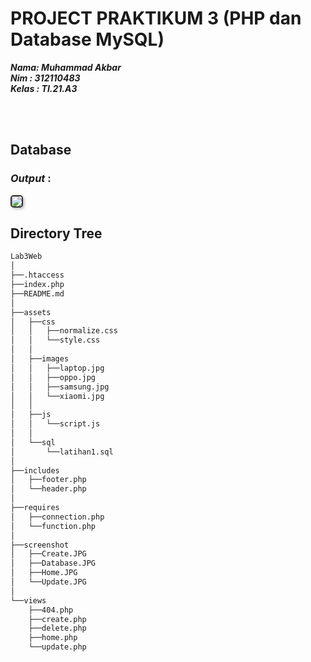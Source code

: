 # PROJECT PRAKTIKUM 3 (PHP dan Database MySQL)

**_Nama: Muhammad Akbar_** <br/>
**_Nim : 312110483_** <br/>
**_Kelas : TI.21.A3_** <br/>

<br/><br/>

## **Database**

### _Output_ :
<img src="screenshot/Database.JPG" style="border: 2px solid #333; border-radius: 5px; box-shadow: 2px 2px 4px #00000040">



<br/>

## **Directory Tree**
```bash
Lab3Web
│ 
├──.htaccess
├──index.php
├──README.md
│
├──assets
│   ├──css
│   │   ├──normalize.css
│   │   └──style.css
│   │
│   ├──images
│   │   ├──laptop.jpg
│   │   ├──oppo.jpg
│   │   ├──samsung.jpg
│   │   └──xiaomi.jpg
│   │
│   ├──js
│   │   └──script.js
│   │
│   └──sql
│       └──latihan1.sql
│
├──includes
│   ├──footer.php
│   └──header.php
│
├──requires
│   ├──connection.php
│   └──function.php
│
├──screenshot
│   ├──Create.JPG
│   ├──Database.JPG
│   ├──Home.JPG
│   └──Update.JPG
│
└──views
    ├──404.php
    ├──create.php
    ├──delete.php
    ├──home.php
    └──update.php
```
